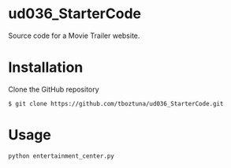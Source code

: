 # ud036_StarterCode
Source code for a Movie Trailer website.

# Installation
Clone the GitHub repository

```$ git clone https://github.com/tboztuna/ud036_StarterCode.git```

# Usage
```python entertainment_center.py```